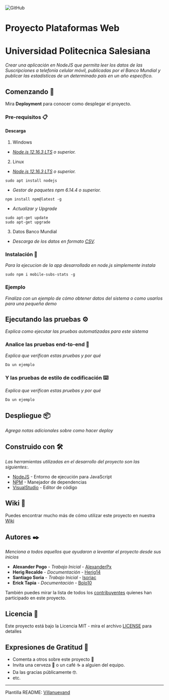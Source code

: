 ![GitHub](https://img.shields.io/github/license/herig14/Proyecto-PF-56-G3)

# Proyecto Plataformas Web
# Universidad Politecnica Salesiana


_Crear una aplicación en NodeJS que permita leer los datos de las
Suscripciones a telefonía celular móvil, publicadas por el Banco
Mundial y publicar las estadísticas de un determinado país en un
año específico._

## Comenzando 🚀


Mira **Deployment** para conocer como desplegar el proyecto.


### Pre-requisitos 📋
#### Descarga
1. Windows
  - _[Node.js 12.16.3 LTS](https://nodejs.org/dist/v12.16.3/node-v12.16.3-x64.msi) o superior._

2. Linux
  - _[Node.js 12.16.3 LTS](https://nodejs.org/dist/v12.16.3/node-v12.16.3-linux-x64.tar.xz) o superior._
```
sudo apt install nodejs
```
  - _Gestor de paquetes npm 6.14.4 o superior._
```
npm install npm@latest -g
```
  - _Actualizar y Upgrade_
```
sudo apt-get update
sudo apt-get upgrade
```
3. Datos Banco Mundial
  - _Descarga de los datos en formato [CSV](http://api.worldbank.org/v2/es/indicator/IT.CEL.SETS?downloadformat=csv)._

### Instalación 🔧

_Para la ejecucion de la app desarrollada en node.js simplemente instala_

```
sudo npm i mobile-subs-stats -g
```

### Ejemplo

_Finaliza con un ejemplo de cómo obtener datos del sistema o como usarlos para una pequeña demo_

## Ejecutando las pruebas ⚙️

_Explica como ejecutar las pruebas automatizadas para este sistema_

### Analice las pruebas end-to-end 🔩

_Explica que verifican estas pruebas y por qué_

```
Da un ejemplo
```

### Y las pruebas de estilo de codificación ⌨️

_Explica que verifican estas pruebas y por qué_

```
Da un ejemplo
```

## Despliegue 📦

_Agrega notas adicionales sobre como hacer deploy_

## Construido con 🛠️

_Las herramientas utilizadas en el desarrollo del proyecto son las siguientes:._

* [NodeJS](https://nodejs.org/) - Entorno de ejecución para JavaScript
* [NPM](https://www.npmjs.com/) - Manejador de dependencias
* [VisualStudio](https://code.visualstudio.com/?wt.mc_id=DX_841432) - Editor de código

## Wiki 📖

Puedes encontrar mucho más de cómo utilizar este proyecto en nuestra [Wiki](https://github.com/tu/proyecto/wiki)

## Autores ✒️

_Menciona a todos aquellos que ayudaron a levantar el proyecto desde sus inicios_

* **Alexander Pogo** - *Trabajo Inicial* - [AlexanderPx](https://github.com/AlexanderPx)
* **Herig Recalde** - *Documentación* - [Herig14](https://github.com/Herig14)
* **Santiago Soria** - *Trabajo Inicial* - [lsoriac](https://github.com/lsoriac)
* **Erick Tapia** - *Documentación* - [Bolo10](https://github.com/Bolo10)

También puedes mirar la lista de todos los [contribuyentes](https://github.com/Herig14/Proyecto-PF-56-G3/contributors) quíenes han participado en este proyecto. 

## Licencia 📄

Este proyecto está bajo la Licencia MIT - mira el archivo [LICENSE](LICENSE) para detalles

## Expresiones de Gratitud 🎁

* Comenta a otros sobre este proyecto 📢
* Invita una cerveza 🍺 o un café ☕ a alguien del equipo. 
* Da las gracias públicamente 🤓.
* etc.



---
Plantilla README:
[Villanuevand](https://github.com/Villanuevand)
